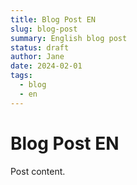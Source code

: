 ```yaml
---
title: Blog Post EN
slug: blog-post
summary: English blog post
status: draft
author: Jane
date: 2024-02-01
tags:
  - blog
  - en
---
```


# Blog Post EN

Post content.
